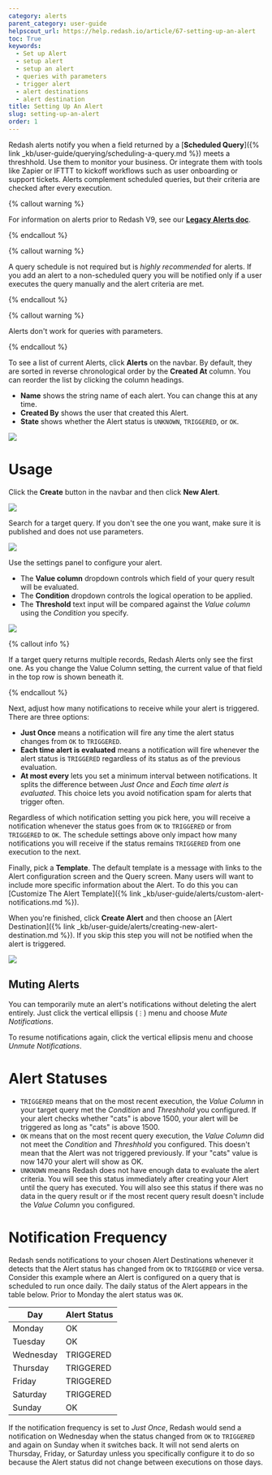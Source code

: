 ```yaml
---
category: alerts
parent_category: user-guide
helpscout_url: https://help.redash.io/article/67-setting-up-an-alert
toc: True
keywords:
  - Set up Alert
  - setup alert
  - setup an alert
  - queries with parameters
  - trigger alert
  - alert destinations
  - alert destination
title: Setting Up An Alert
slug: setting-up-an-alert
order: 1
---
```


Redash alerts notify you when a field returned by a [**Scheduled
Query**]({% link _kb/user-guide/querying/scheduling-a-query.md %}) meets a
threshhold. Use them to monitor your business. Or integrate them with tools like
Zapier or IFTTT to kickoff workflows such as user onboarding or support tickets.
Alerts complement scheduled queries, but their criteria are checked after every
execution.

{% callout warning %}

For information on alerts prior to Redash V9, see our
[**Legacy Alerts doc**](setting-up-an-alert-v8).

{% endcallout %}

{% callout warning %}

A query schedule is not required but is _highly recommended_ for alerts. If you
add an alert to a non-scheduled query you will be notified only if a user
executes the query manually and the alert criteria are met.

{% endcallout %}

{% callout warning %}

Alerts don't work for queries with parameters.

{% endcallout %}

To see a list of current Alerts, click **Alerts** on the navbar. By default, they
are sorted in reverse chronological order by the **Created At** column. You can
reorder the list by clicking the column headings.

- **Name** shows the string name of each alert. You can change this at any time.
- **Created By** shows the user that created this Alert.
- **State** shows whether the Alert status is `UNKNOWN`, `TRIGGERED`, or `OK`.

![](/assets/images/docs/gitbook/alerts.png)

# Usage

Click the **Create** button in the navbar and then click **New Alert**.

![](/assets/images/docs/gitbook/create-alert.png)

Search for a target query. If you don't see the one you want, make sure it is
published and does not use parameters.

![](/assets/images/docs/gitbook/new-alert-query-search.png)

Use the settings panel to configure your alert.

- The **Value column** dropdown controls which field of your query result will
  be evaluated.
- The **Condition** dropdown controls the logical operation to be applied.
- The **Threshold** text input will be compared against the _Value column_
  using the _Condition_ you specify.

![](/assets/images/docs/gitbook/alert_settings_V9.png)

{% callout info %}

If a target query returns multiple records, Redash Alerts only see the first
one. As you change the Value Column setting, the current value of that field in
the top row is shown beneath it.

{% endcallout %}

Next, adjust how many notifications to receive while your alert is triggered.
There are three options:

- **Just Once** means a notification will fire any time the alert status changes
  from `OK` to `TRIGGERED`.
- **Each time alert is evaluated** means a notification will fire whenever the
  alert status is `TRIGGERED` regardless of its status as of the previous
  evaluation.
- **At most every** lets you set a minimum interval between notifications. It
  splits the difference between _Just Once_ and _Each time alert is evaluated_.
  This choice lets you avoid notification spam for alerts that trigger often.

Regardless of which notification setting you pick here, you will receive a
notification whenever the status goes from `OK` to `TRIGGERED` or from
`TRIGGERED` to `OK`. The schedule settings above only impact how many
notifications you will receive if the status remains `TRIGGERED` from one
execution to the next.

Finally, pick a **Template**. The default template is a message with links to
the Alert configuration screen and the Query screen. Many users will want to
include more specific information about the Alert. To do this you can [Customize
The Alert
Template]({% link _kb/user-guide/alerts/custom-alert-notifications.md %}).

When you're finished, click **Create Alert** and then choose an [Alert
Destination]({% link _kb/user-guide/alerts/creating-new-alert-destination.md %}).
If you skip this step you will not be notified when the alert is triggered.

![](/assets/images/docs/gitbook/alert_destination.png)

## Muting Alerts

You can temporarily mute an alert's notifications without deleting the alert entirely. Just click the vertical ellipsis (`⋮`) menu and choose _Mute Notifications_.

To resume notifications again, click the vertical ellipsis menu and choose _Unmute Notifications_.

# Alert Statuses

- `TRIGGERED` means that on the most recent execution, the _Value Column_ in
  your target query met the _Condition_ and _Threshhold_ you configured. If your
  alert checks whether "cats" is above 1500, your alert will be triggered as
  long as "cats" is above 1500.
- `OK` means that on the most recent query execution, the _Value Column_ did not
  meet the _Condition_ and _Threshhold_ you configured. This doesn't mean that
  the Alert was not triggered previously. If your "cats" value is now 1470 your
  alert will show as OK.
- `UNKNOWN` means Redash does not have enough data to evaluate the alert
  criteria. You will see this status immediately after creating your Alert until
  the query has executed. You will also see this status if there was no data in
  the query result or if the most recent query result doesn't include the _Value
  Column_ you configured.

# Notification Frequency

Redash sends notifications to your chosen Alert Destinations whenever it detects
that the Alert status has changed from `OK` to `TRIGGERED` or vice versa.
Consider this example where an Alert is configured on a query that is scheduled
to run once daily. The daily status of the Alert appears in the table below.
Prior to Monday the alert status was `OK`.

| Day       | Alert Status |
| --------- | ------------ |
| Monday    | OK           |
| Tuesday   | OK           |
| Wednesday | TRIGGERED    |
| Thursday  | TRIGGERED    |
| Friday    | TRIGGERED    |
| Saturday  | TRIGGERED    |
| Sunday    | OK           |

If the notification frequency is set to _Just Once_, Redash would send a
notification on Wednesday when the status changed from `OK` to `TRIGGERED` and
again on Sunday when it switches back. It will not send alerts on Thursday,
Friday, or Saturday unless you specifically configure it to do so because the
Alert status did not change between executions on those days.

